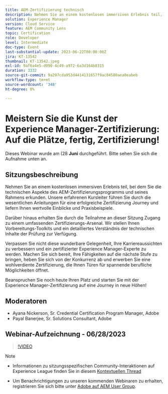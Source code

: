 ```yaml
---
title: AEM-Zertifizierung technisch
description: Nehmen Sie an einem kostenlosen immersiven Erlebnis teil, bei dem Sie die technischen Aspekte des AEM-Zertifizierungsprogramms und seines Rahmens erkunden. Unsere erfahrenen Kursleiter führen Sie durch die wichtigsten Anleitungen für eine erfolgreiche Zertifizierungsschulung und liefern Ihnen wertvolle Einblicke und praktische Beispiele.Durch die Teilnahme an dieser Journey erhalten Sie außerdem Zugang zu einem umfassenden Zertifizierungs-Arsenal. Wir bieten Ihnen Vorbereitungs-Toolkits und ein tiefgehendes Verständnis der technischen Inhalte der Prüfung. Verpassen Sie nicht diese wunderbare Gelegenheit, Ihre Karriereaussichten zu verbessern und ein zertifizierter Experience Manager-Experte zu werden. Machen Sie sich bereit, Ihre Fähigkeiten auf die nächste Stufe zu bringen, sich von der Konkurrenz abzusetzen und eine wohlverdiente Zertifizierung zu erwerben, die Türen für spannende berufliche Möglichkeiten öffnet.Beanspruchen Sie Ihren Platz noch heute und starten Sie mit der Experience Manager-Zertifizierung auf eine Journey zu neuen Höhen!
solution: Experience Manager
version: Cloud Service
feature: AEM Community Lens
topic: Certification
role: Developer
level: Intermediate
doc-type: Event
last-substantial-update: 2023-06-22T00:00:00Z
jira: KT-13542
thumbnail: KT-13542.jpeg
exl-id: 9af6a4e5-d090-4c49-a972-6a3d164b8315
duration: 3332
source-git-commit: 9a297cda953d4414131657f9ac84580aea0eabeb
workflow-type: tm+mt
source-wordcount: '348'
ht-degree: 0%

---
```


# Meistern Sie die Kunst der Experience Manager-Zertifizierung: Auf die Plätze, fertig, Zertifizierung!

Dieses Webinar wurde am (28 **Juni** durchgeführt. Bitte sehen Sie sich die Aufnahme unten an.

## Sitzungsbeschreibung

Nehmen Sie an einem kostenlosen immersiven Erlebnis teil, bei dem Sie die technischen Aspekte des AEM-Zertifizierungsprogramms und seines Rahmens erkunden. Unsere erfahrenen Kursleiter führen Sie durch die wesentlichen Anleitungen für eine erfolgreiche Zertifizierung Journey und liefern Ihnen wertvolle Einblicke und Praxisbeispiele.

Darüber hinaus erhalten Sie durch die Teilnahme an dieser Sitzung Zugang zu einem umfassenden Zertifizierungs-Arsenal. Wir stellen Ihnen Vorbereitungs-Toolkits und ein detailliertes Verständnis der technischen Inhalte der Prüfung zur Verfügung.

Verpassen Sie nicht diese wunderbare Gelegenheit, Ihre Karriereaussichten zu verbessern und ein zertifizierter Experience Manager-Experte zu werden. Machen Sie sich bereit, Ihre Fähigkeiten auf die nächste Stufe zu bringen, heben Sie sich von der Konkurrenz ab und erwerben Sie eine wohlverdiente Zertifizierung, die Ihnen Türen für spannende berufliche Möglichkeiten öffnet.

Beanspruchen Sie noch heute Ihren Platz und starten Sie mit der Experience Manager-Zertifizierung auf eine Journey in neue Höhen!

## Moderatoren

* Ayana Nickerson, Sr. Credential Certification Program Manager, Adobe
* Payal Banerjee, Sr. Solutions Consultant, Adobe

## Webinar-Aufzeichnung - 06/28/2023

>[!VIDEO](https://video.tv.adobe.com/v/3421028)

>[!NOTE]
>
>* Informationen zu sitzungsspezifischen Community-Interaktionen auf Experience League finden Sie in diesem [Kontextuellen Thread](https://adobe.ly/3p2CmbA)
>
>* Um Benachrichtigungen zu unseren kommenden Webinaren zu erhalten, registrieren Sie sich bitte unter [Adobe auf AEM User Group](https://aem-augs.adobe.com/).
